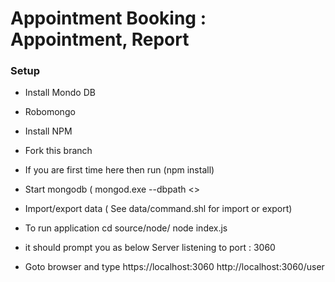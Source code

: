 # Appointment Booking : Appointment, Report
### Setup

- Install Mondo DB
- Robomongo
- Install NPM
- Fork this branch
- If you are first time here then run (npm install)
- Start mongodb ( mongod.exe --dbpath <<above path where you have extracted your data file>>
- Import/export data ( See data/command.shl for import or export)

- To run application
	cd source/node/
	node index.js
	
- it should prompt you as below
        Server listening to port : 3060
		
- Goto browser and type 
	https://localhost:3060
	http://localhost:3060/user

